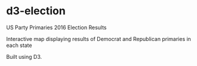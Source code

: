 # d3-election

US Party Primaries 2016 Election Results

Interactive map displaying results of Democrat and Republican primaries in each state

Built using D3.
